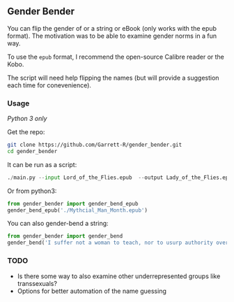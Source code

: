 ## Gender Bender

You can flip the gender of or a string or eBook (only works with the epub format).  The motivation was to be able to examine gender norms in a fun way.

To use the `epub` format, I recommend the open-source Calibre reader or the Kobo. 

The script will need help flipping the names (but will provide a suggestion each time for conevenience).

### Usage
_Python 3 only_

Get the repo:

```bash
git clone https://github.com/Garrett-R/gender_bender.git
cd gender_bender
```

It can be run as a script:

```python
./main.py --input Lord_of_the_Flies.epub  --output Lady_of_the_Flies.epub
```

Or from python3:

```python
from gender_bender import gender_bend_epub
gender_bend_epub('./Mythcial_Man_Month.epub')
```

You can also gender-bend a string:

```python
from gender_bender import gender_bend
gender_bend('I suffer not a woman to teach, nor to usurp authority over the man, but to be in silence.')
```

### TODO

- Is there some way to also examine other underrepresented groups like transsexuals?
- Options for better automation of the name guessing
